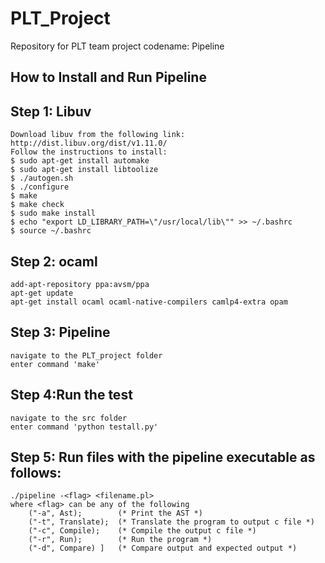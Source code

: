 # PLT_Project
Repository for PLT team project codename: Pipeline

## How to Install and Run Pipeline

## Step 1: Libuv

    Download libuv from the following link: http://dist.libuv.org/dist/v1.11.0/
    Follow the instructions to install:
    $ sudo apt-get install automake
    $ sudo apt-get install libtoolize
    $ ./autogen.sh
    $ ./configure
    $ make
    $ make check
    $ sudo make install
    $ echo "export LD_LIBRARY_PATH=\"/usr/local/lib\"" >> ~/.bashrc
    $ source ~/.bashrc
 
## Step 2: ocaml
    add-apt-repository ppa:avsm/ppa
    apt-get update
    apt-get install ocaml ocaml-native-compilers camlp4-extra opam

## Step 3: Pipeline
    navigate to the PLT_project folder
    enter command 'make'

## Step 4:Run the test
    navigate to the src folder
    enter command 'python testall.py'

## Step 5: Run files with the pipeline executable as follows:
    ./pipeline -<flag> <filename.pl>
    where <flag> can be any of the following
        ("-a", Ast);        (* Print the AST *)
        ("-t", Translate);  (* Translate the program to output c file *)
        ("-c", Compile);    (* Compile the output c file *)
        ("-r", Run);        (* Run the program *)
        ("-d", Compare) ]   (* Compare output and expected output *)



